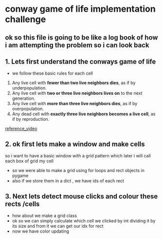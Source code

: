 # conway game of life implementation challenge
ok so this file is going to be like a log book of how i am attempting the problem so i can look back 
---
## 1. Lets first understand the conways game of life

- we follow these basic rules for each cell
1. Any live cell with <b> fewer than two live neighbors dies</b>, as if by underpopulation.
2. Any live cell with <b>two or three live neighbors lives on</b> to the next generation.
3. Any live cell with <b>more than three live neighbors dies</b>, as if by overpopulation.
4. Any dead cell with <b>exactly three live neighbors becomes a live cell</b>, as if by reproduction.

[reference_video](https://www.youtube.com/watch?v=ouipbDkwHWA)

## 2. ok first lets make a window and make cells 
so i want to have a basic window with a grid pattern which later i will call each box of grid my cell
 - so we were able to make a grid using for loops and rect objects in pygame
 - also if we store them in a dict , we have ids of each rect 

## 3. Next lets detect mouse clicks and colour these rects /cells
- how about we make a grid class
- ok so we can simply calculate which cell we clicked by int dividing it by its size and from it we can get our idx for rect
- now we have color updating

 

